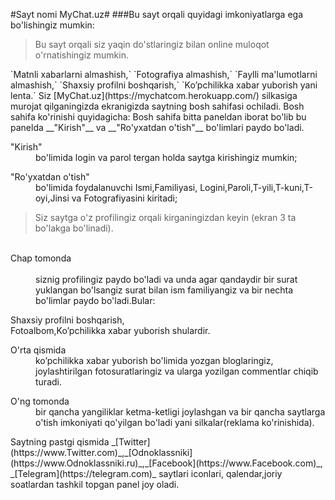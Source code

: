 #Sayt nomi MyChat.uz#
###Bu sayt orqali quyidagi imkoniyatlarga ega bo'lishingiz mumkin:
<blockquote>
  <p>Bu sayt orqali siz yaqin do'stlaringiz bilan online muloqot
     o'rnatishingiz mumkin.</p>
</blockquote>
`Matnli xabarlarni almashish,`
`Fotografiya almashish,`
`Faylli ma'lumotlarni almashish,`
`Shaxsiy profilni boshqarish,`
`Ko’pchilikka xabar yuborish yani lenta.`
Siz [MyChat.uz](https://mychatcom.herokuapp.com/) silkasiga murojat qilganingizda
ekranigizda saytning bosh sahifasi ochiladi.
Bosh sahifa ko'rinishi quyidagicha:
Bosh sahifa bitta paneldan iborat bo'lib bu panelda __"Kirish"__ va
 __"Ro'yxatdan o'tish"__ bo'limlari paydo bo'ladi.
<dl><dt>"Kirish"</dt> <dd>bo'limida login va parol tergan holda saytga kirishingiz mumkin;</dd></dl>
<dl><dt>"Ro'yxatdan o'tish"</dt> <dd>bo'limida  foydalanuvchi Ismi,Familiyasi,
  Logini,Paroli,T-yili,T-kuni,T-oyi,Jinsi va
   Fotografiyasini kiritadi;</dd></dl>
<blockquote>
  <p>Siz saytga o'z profilingiz orqali kirganingizdan keyin (ekran 3 ta bo'lakga bo'linadi).</p>
</blockquote>

 <dl>   <dt>Chap tomonda</dt>   <dd>     siznig
profilingiz paydo bo'ladi va unda agar qandaydir bir surat yuklangan bo'lsangiz
 surat bilan ism familiyangiz va bir nechta bo'limlar paydo bo'ladi.Bular:</dd></dl>
<dt>Shaxsiy profilni boshqarish,</dt>
<dt>Fotoalbom,Ko’pchilikka xabar yuborish shulardir.</dt>
<dl><dt>O'rta qismida</dt> <dd>ko’pchilikka xabar yuborish bo'limida yozgan bloglaringiz, joylashtirilgan
fotosuratlaringiz va ularga yozilgan commentlar chiqib turadi.</dd></dl>
<dl><dt>O'ng tomonda</dt><dd> bir qancha yangiliklar ketma-ketligi joylashgan va bir qancha saytlarga
 o'tish imkoniyati qo'yilgan bo'ladi yani silkalar(reklama ko'rinishida).</dd></dl>
Saytning pastgi qismida _[Twitter](https://www.Twitter.com)_,_[Odnoklassniki]
(https://www.Odnoklassniki.ru)_,_[Facebook](https://www.Facebook.com)_,
_[Telegram](https://telegram.com)_ saytlari iconlari,
qalendar,joriy soatlardan tashkil topgan panel joy oladi.





